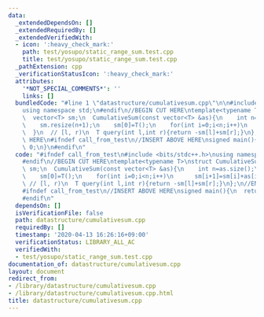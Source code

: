 ```yaml
---
data:
  _extendedDependsOn: []
  _extendedRequiredBy: []
  _extendedVerifiedWith:
  - icon: ':heavy_check_mark:'
    path: test/yosupo/static_range_sum.test.cpp
    title: test/yosupo/static_range_sum.test.cpp
  _pathExtension: cpp
  _verificationStatusIcon: ':heavy_check_mark:'
  attributes:
    '*NOT_SPECIAL_COMMENTS*': ''
    links: []
  bundledCode: "#line 1 \"datastructure/cumulativesum.cpp\"\n\n#include <bits/stdc++.h>\n\
    using namespace std;\n#endif\n//BEGIN CUT HERE\ntemplate<typename T>\nstruct CumulativeSum{\n\
    \  vector<T> sm;\n  CumulativeSum(const vector<T> &as){\n    int n=as.size();\n\
    \    sm.resize(n+1);\n    sm[0]=T();\n    for(int i=0;i<n;i++)\n      sm[i+1]=sm[i]+as[i];\n\
    \  }\n  // [l, r)\n  T query(int l,int r){return -sm[l]+sm[r];}\n};\n//END CUT\
    \ HERE\n#ifndef call_from_test\n//INSERT ABOVE HERE\nsigned main(){\n  return\
    \ 0;\n}\n#endif\n"
  code: "#ifndef call_from_test\n#include <bits/stdc++.h>\nusing namespace std;\n\
    #endif\n//BEGIN CUT HERE\ntemplate<typename T>\nstruct CumulativeSum{\n  vector<T>\
    \ sm;\n  CumulativeSum(const vector<T> &as){\n    int n=as.size();\n    sm.resize(n+1);\n\
    \    sm[0]=T();\n    for(int i=0;i<n;i++)\n      sm[i+1]=sm[i]+as[i];\n  }\n \
    \ // [l, r)\n  T query(int l,int r){return -sm[l]+sm[r];}\n};\n//END CUT HERE\n\
    #ifndef call_from_test\n//INSERT ABOVE HERE\nsigned main(){\n  return 0;\n}\n\
    #endif\n"
  dependsOn: []
  isVerificationFile: false
  path: datastructure/cumulativesum.cpp
  requiredBy: []
  timestamp: '2020-04-13 16:26:16+09:00'
  verificationStatus: LIBRARY_ALL_AC
  verifiedWith:
  - test/yosupo/static_range_sum.test.cpp
documentation_of: datastructure/cumulativesum.cpp
layout: document
redirect_from:
- /library/datastructure/cumulativesum.cpp
- /library/datastructure/cumulativesum.cpp.html
title: datastructure/cumulativesum.cpp
---
```


